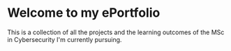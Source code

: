# Welcome to my ePortfolio 

This is a collection of all the projects and the learning outcomes of the MSc in Cybersecurity I'm currently pursuing. 
